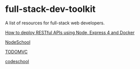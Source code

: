 # full-stack-dev-toolkit
A list of resources for full-stack web developers.

[How to deploy RESTful APIs using Node, Express 4 and Docker](http://blog.cloud66.com/how-to-deploy-restful-apis-using-node-express4-and-docker/)

[NodeSchool](http://nodeschool.io/)

[TODOMVC](http://todomvc.com/examples/react/)

[codeschool](https://github.com/codeschool/)
